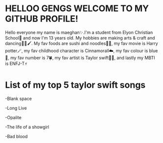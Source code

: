 <h1>HELLOO GENGS WELCOME TO MY GITHUB PROFILE!</h1>
<p> Hello everyone my name is maeghan✨.I'm a student from Elyon Christian School🏫 and now I'm 13 years old. My hobbies are making arts & craft and dancing💃🎨🖌.
    My fav foods are sushi and noodles🍣🍜, my fav movie is Harry potter🪄, my fav childhood character is Cinnamorall☁️, my fav colour is blue 💙, my fav number is 7🍀,
    my fav artist is Taylor swift🎤🎶, and lastly my MBTI is ENFJ-T⚡️</p>

<h1>List of my top 5 taylor swift songs</h1>
 <p> -Blank space</p>
 <p> -Long Live</p>
 <p> -Opalite</p>
 <p> -The life of a showgirl</p>
 <p> -Bad blood</p>

